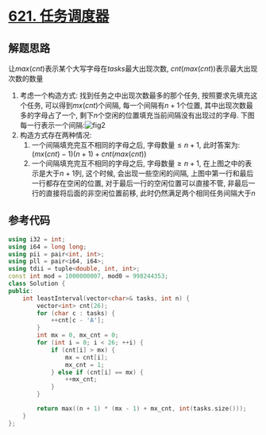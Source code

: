 # [621. 任务调度器](https://leetcode.cn/problems/task-scheduler/)

## 解题思路

让$max(cnt)$表示某个大写字母在$tasks$最大出现次数, $cnt(max(cnt))$表示最大出现次数的数量

1. 考虑一个构造方式: 找到任务之中出现次数最多的那个任务, 按照要求先填充这个任务, 可以得到$mx(cnt)$个间隔, 每一个间隔有$n + 1$个位置, 其中出现次数最多的字母占了一个, 剩下$n$个空闲的位置填充当前间隔没有出现过的字母. 下图每一行表示一个间隔:![fig2](https://assets.leetcode-cn.com/solution-static/621/2.png)
2. 构造方式存在两种情况:
   1. 一个间隔填充完互不相同的字母之后, 字母数量$\leq n + 1$, 此时答案为: $(mx(cnt) - 1)(n + 1) + cnt(max(cnt))$  
   2. 一个间隔填充完互不相同的字母之后, 字母数量$\geq n + 1$, 在上图之中的表示是大于$n + 1$列, 这个时候, 会出现一些空闲的间隔, 上图中第一行和最后一行都存在空闲的位置, 对于最后一行的空闲位置可以直接不管, 非最后一行的直接将后面的非空闲位置前移, 此时仍然满足两个相同任务间隔大于$n$ 


##  参考代码


```cpp
using i32 = int;
using i64 = long long;
using pii = pair<int, int>;
using pll = pair<i64, i64>;
using tdii = tuple<double, int, int>;
const int mod = 1000000007, mod0 = 998244353;
class Solution {
public:
    int leastInterval(vector<char>& tasks, int n) {
        vector<int> cnt(26);
        for (char c : tasks) {
            ++cnt[c - 'A'];
        }
        int mx = 0, mx_cnt = 0;
        for (int i = 0; i < 26; ++i) {
            if (cnt[i] > mx) {
                mx = cnt[i];
                mx_cnt = 1;
            } else if (cnt[i] == mx) {
                ++mx_cnt;
            }
        }

        return max((n + 1) * (mx - 1) + mx_cnt, int(tasks.size()));
    }
};

```
